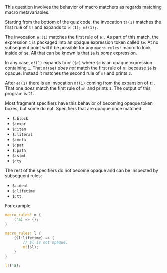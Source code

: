 This question involves the behavior of macro matchers as regards matching macro
metavariables.

Starting from the bottom of the quiz code, the invocation `t!(1)` matches the
first rule of `t!` and expands to `e!(1); m!(1);`.

The invocation `e!(1)` matches the first rule of `e!`. As part of this match,
the expression `1` is packaged into an opaque expression token called `$e`. At
no subsequent point will it be possible for any `macro_rules!` macro to look
inside of `$e`. All that can be known is that `$e` is *some* expression.

In any case, `e!(1)` expands to `m!($e)` where `$e` is an opaque expression
containing `1`. That `m!($e)` *does not* match the first rule of `m!` because
`$e` is opaque. Instead it matches the second rule of `m!` and prints `2`.

After `e!(1)` there is an invocation `m!(1)` coming from the expansion of `t!`.
That one *does* match the first rule of `m!` and prints `1`. The output of this
program is `21`.

Most fragment specifiers have this behavior of becoming opaque token boxes, but
some do not. Specifiers that are opaque once matched:

- `$:block`
- `$:expr`
- `$:item`
- `$:literal`
- `$:meta`
- `$:pat`
- `$:path`
- `$:stmt`
- `$:ty`

The rest of the specifiers do not become opaque and can be inspected by
subsequent rules:

- `$:ident`
- `$:lifetime`
- `$:tt`

For example:

```rust
macro_rules! m {
    ('a) => {};
}

macro_rules! l {
    ($l:lifetime) => {
        // $l is not opaque.
        m!($l);
    }
}

l!('a);
```
